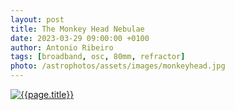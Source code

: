 ```yaml
---
layout: post
title: The Monkey Head Nebulae
date: 2023-03-29 09:00:00 +0100
author: Antonio Ribeiro
tags: [broadband, osc, 80mm, refractor]
photo: /astrophotos/assets/images/monkeyhead.jpg
---
```


[![{{page.title}}]({{page.photo}})]({{page.photo}})